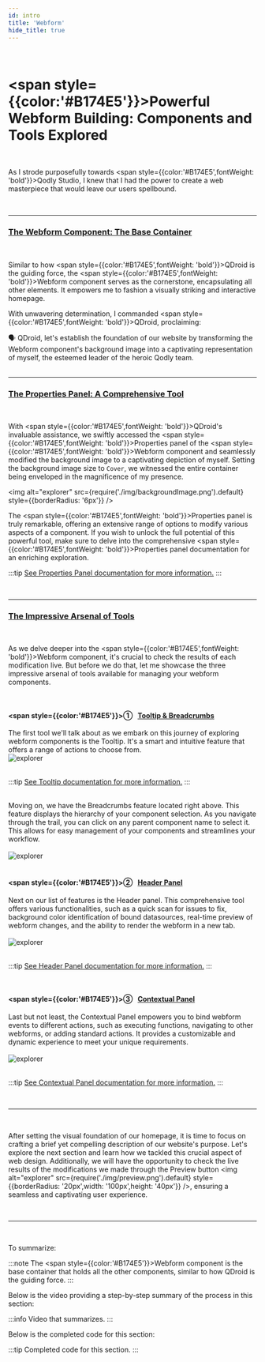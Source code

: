 ```yaml
---
id: intro
title: 'Webform'
hide_title: true
---
```


<br />

# <span style={{color:'#B174E5'}}>Powerful Webform Building: Components and Tools Explored</span>

<br />

As I strode purposefully towards <span style={{color:'#B174E5',fontWeight: 'bold'}}>Qodly Studio</span>, I knew that I had the power to create a web masterpiece that would leave our users spellbound.

<br />

---

### <u>The Webform Component: The Base Container</u>

<br />

Similar to how <span style={{color:'#B174E5',fontWeight: 'bold'}}>QDroid</span> is the guiding force, the <span style={{color:'#B174E5',fontWeight: 'bold'}}>Webform</span> component serves as the cornerstone, encapsulating all other elements. It empowers me to fashion a visually striking and interactive homepage.

With unwavering determination, I commanded <span style={{color:'#B174E5',fontWeight: 'bold'}}>QDroid</span>, proclaiming:

<div class="chatDialogue">
    <div class="chat_box"></div>
    <div class="chat_box"> <span style={{color: 'transparent',textShadow: '0 0 0 #B174E5'}}>🗣️</span><span style={{color:'#B174E5',fontWeight: 'bold'}}>  QDroid, let's establish the foundation of our website by transforming the Webform component's background image into a captivating representation of myself, the esteemed leader of the heroic Qodly team.</span></div>
    <div class="chat_box">
        <div class="chat_boxDot">
            <span></span>
            <span></span>
            <span></span>
        </div>
    </div>
    <div class="phone"></div>
</div>

<br />

---

### <u>The Properties Panel: A Comprehensive Tool</u>

<br />

With <span style={{color:'#B174E5',fontWeight: 'bold'}}>QDroid</span>'s invaluable assistance, we swiftly accessed the <span style={{color:'#B174E5',fontWeight: 'bold'}}>Properties panel</span> of the <span style={{color:'#B174E5',fontWeight: 'bold'}}>Webform</span> component and seamlessly modified the background image to a captivating depiction of myself. Setting the background image size to `Cover`, we witnessed the entire container being enveloped in the magnificence of my presence.

<img alt="explorer" src={require('./img/backgroundImage.png').default} style={{borderRadius: '6px'}} />

The <span style={{color:'#B174E5',fontWeight: 'bold'}}>Properties panel</span> is truly remarkable, offering an extensive range of options to modify various aspects of a component. If you wish to unlock the full potential of this powerful tool, make sure to delve into the comprehensive <span style={{color:'#B174E5',fontWeight: 'bold'}}>Properties panel</span> documentation for an enriching exploration.


:::tip [See Properties Panel documentation for more information.](propertiesPanel)
:::

<br />

---

### <u>The Impressive Arsenal of Tools</u>

<br />

As we delve deeper into the <span style={{color:'#B174E5',fontWeight: 'bold'}}>Webform</span> component, it's crucial to check the results of each modification live. But before we do that, let me showcase the three impressive arsenal of tools available for managing your webform components. 

<br />

#### <span style={{color:'#B174E5'}}>&#9312; &nbsp; <u>Tooltip & Breadcrumbs</u> </span>

<div class="columnsText">
    <div class="column-left" style={{width: '70%'}}>
        The first tool we'll talk about as we embark on this journey of exploring webform components is the <span style={{color:'#B174E5',fontWeight: 'bold'}}>Tooltip</span>. It's a smart and intuitive feature that offers a range of actions to choose from.
    </div>
    <div class="column-right" style={{width: '20%'}}>
        <img alt="explorer" src={require('./img/tooltip.png').default} style={{borderRadius: '6px'}} />
    </div>
</div>

<br />

:::tip [See Tooltip documentation for more information.](tooltip)
:::

<br />

<div class="columnsText">
    <div class="column-left" style={{width: '60%'}}>
        Moving on, we have the <span style={{color:'#B174E5',fontWeight: 'bold'}}>Breadcrumbs</span> feature located right above. This feature displays the hierarchy of your component selection. As you navigate through the trail, you can click on any parent component name to select it. This allows for easy management of your components and streamlines your workflow.
    </div>
    <div class="column-right" style={{width: '30%'}}>
        <br />
        <img alt="explorer" src={require('./img/breadcrumbs.png').default} style={{borderRadius: '6px'}} />
    </div>
</div>

<br />

#### <span style={{color:'#B174E5'}}>&#9313; &nbsp; <u>Header Panel</u> </span>


<div class="columnsText">
    <div class="column-left" style={{width: '60%'}}>
        Next on our list of features is the <span style={{color:'#B174E5',fontWeight: 'bold'}}>Header panel</span>. This comprehensive tool offers various functionalities, such as a quick scan for issues to fix, background color identification of bound datasources, real-time preview of webform changes, and the ability to render the webform in a new tab.
    </div>
    <div class="column-right" style={{width: '30%'}}>
        <br />
        <img alt="explorer" src={require('./img/headerPanel.png').default} style={{borderRadius: '6px'}} />
    </div>
</div>

<br />

:::tip [See Header Panel documentation for more information.](headerPanel)
:::

<br />


#### <span style={{color:'#B174E5'}}>&#9314; &nbsp; <u>Contextual Panel</u> </span>


<div class="columnsText">
    <div class="column-left" style={{width: '60%'}}>
        Last but not least, the <span style={{color:'#B174E5',fontWeight: 'bold'}}>Contextual Panel</span> empowers you to bind webform events to different actions, such as executing functions, navigating to other webforms, or adding standard actions. It provides a customizable and dynamic experience to meet your unique requirements.
    </div>
    <div class="column-right" style={{width: '30%'}}>
        <br />
        <img alt="explorer" src={require('./img/contextualPanel.png').default} style={{borderRadius: '6px'}} />
    </div>
</div>

<br />

:::tip [See Contextual Panel documentation for more information.](contextualPanel)
:::

<br />

---

<br />

After setting the visual foundation of our homepage, it is time to focus on crafting a brief yet compelling description of our website's purpose. Let's explore the next section and learn how we tackled this crucial aspect of web design. Additionally, we will have the opportunity to check the live results of the modifications we made through the Preview button <img alt="explorer" src={require('./img/preview.png').default} style={{borderRadius: '20px',width: '100px',height: '40px'}} />, ensuring a seamless and captivating user experience.

<br />

---

<br />

To summarize:

:::note The <span style={{color:'#B174E5'}}>Webform</span> component is the base container that holds all the other components, similar to how QDroid is the guiding force.
:::

Below is the video providing a step-by-step summary of the process in this section:

:::info Video that summarizes.
:::

Below is the completed code for this section:

:::tip Completed code for this section.
:::



